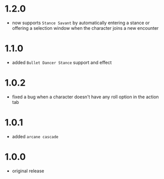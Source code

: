 # 1.2.0

-   now supports `Stance Savant` by automatically entering a stance or offering a selection window when the character joins a new encounter

# 1.1.0

-   added `Bullet Dancer Stance` support and effect

# 1.0.2

-   fixed a bug when a character doesn't have any roll option in the action tab

# 1.0.1

-   added `arcane cascade`

# 1.0.0

-   original release
